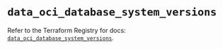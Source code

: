 # `data_oci_database_system_versions`

Refer to the Terraform Registry for docs: [`data_oci_database_system_versions`](https://registry.terraform.io/providers/hashicorp/oci/7.19.0/docs/data-sources/database_system_versions).
